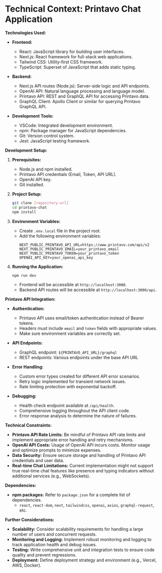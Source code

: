 # Technical Context: Printavo Chat Application

**Technologies Used:**

-   **Frontend:**
    -   React: JavaScript library for building user interfaces.
    -   Next.js: React framework for full-stack web applications.
    -   Tailwind CSS: Utility-first CSS framework.
    -   TypeScript: Superset of JavaScript that adds static typing.

-   **Backend:**
    -   Next.js API routes (Node.js): Server-side logic and API endpoints.
    -   OpenAI API: Natural language processing and language model.
    -   Printavo API: REST and GraphQL API for accessing Printavo data.
    -   GraphQL Client: Apollo Client or similar for querying Printavo GraphQL API.

-   **Development Tools:**
    -   VSCode: Integrated development environment.
    -   npm: Package manager for JavaScript dependencies.
    -   Git: Version control system.
    -   Jest: JavaScript testing framework.

**Development Setup:**

1.  **Prerequisites:**
    -   Node.js and npm installed.
    -   Printavo API credentials (Email, Token, API URL).
    -   OpenAI API key.
    -   Git installed.

2.  **Project Setup:**
    ```bash
    git clone [repository-url]
    cd printavo-chat
    npm install
    ```

3.  **Environment Variables:**
    -   Create `.env.local` file in the project root.
    -   Add the following environment variables:
        ```
        NEXT_PUBLIC_PRINTAVO_API_URL=https://www.printavo.com/api/v2
        NEXT_PUBLIC_PRINTAVO_EMAIL=your_printavo_email
        NEXT_PUBLIC_PRINTAVO_TOKEN=your_printavo_token
        OPENAI_API_KEY=your_openai_api_key
        ```

4.  **Running the Application:**
    ```bash
    npm run dev
    ```
    -   Frontend will be accessible at `http://localhost:3000`.
    -   Backend API routes will be accessible at `http://localhost:3000/api`.

**Printavo API Integration:**

-   **Authentication:**
    -   Printavo API uses email/token authentication instead of Bearer tokens.
    -   Headers must include `email` and `token` fields with appropriate values.
    -   Make sure environment variables are correctly set.

-   **API Endpoints:**
    -   GraphQL endpoint: `${PRINTAVO_API_URL}/graphql`
    -   REST endpoints: Various endpoints under the base API URL

-   **Error Handling:**
    -   Custom error types created for different API error scenarios.
    -   Retry logic implemented for transient network issues.
    -   Rate limiting protection with exponential backoff.

-   **Debugging:**
    -   Health check endpoint available at `/api/health`.
    -   Comprehensive logging throughout the API client code.
    -   Error response analysis to determine the nature of failures.

**Technical Constraints:**

-   **Printavo API Rate Limits:** Be mindful of Printavo API rate limits and implement appropriate error handling and retry mechanisms.
-   **OpenAI API Costs:** Usage of OpenAI API incurs costs. Monitor usage and optimize prompts to minimize expenses.
-   **Data Security:** Ensure secure storage and handling of Printavo API credentials and user data.
-   **Real-time Chat Limitations:**  Current implementation might not support true real-time chat features like presence and typing indicators without additional services (e.g., WebSockets).

**Dependencies:**

-   **npm packages:** Refer to `package.json` for a complete list of dependencies.
    -   `react`, `react-dom`, `next`, `tailwindcss`, `openai`, `axios`, `graphql-request`, etc.

**Further Considerations:**

-   **Scalability:** Consider scalability requirements for handling a large number of users and concurrent requests.
-   **Monitoring and Logging:** Implement robust monitoring and logging to track application health and debug issues.
-   **Testing:** Write comprehensive unit and integration tests to ensure code quality and prevent regressions.
-   **Deployment:** Define deployment strategy and environment (e.g., Vercel, AWS, Docker).

